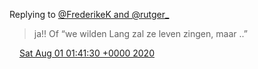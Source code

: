 Replying to [@FrederikeK and @rutger\_](https://twitter.com/FrederikeK/status/1288858778939592705)

> ja\!\! Of “we wilden Lang zal ze leven zingen, maar \.\.”

<img src="../../media/tweet.ico" width="12" /> [Sat Aug 01 01:41:30 +0000 2020](https://twitter.com/DromerDenker/status/1289375671660056576)